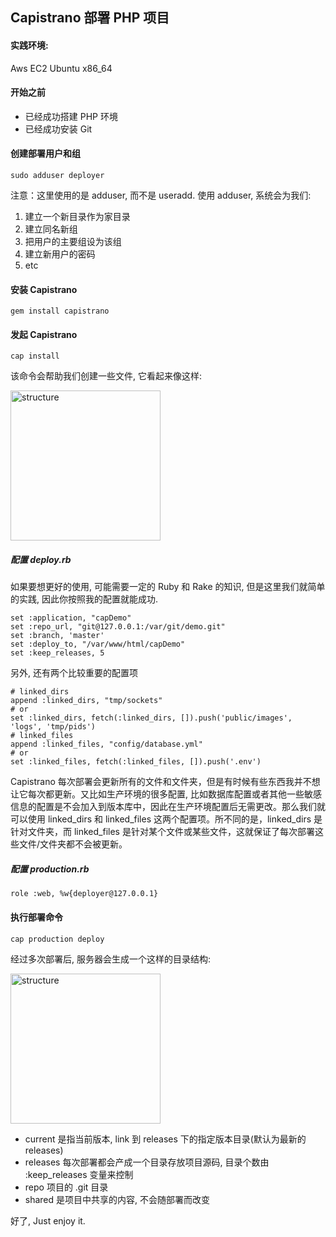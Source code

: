 ## Capistrano 部署 PHP 项目

#### 实践环境:
Aws EC2 Ubuntu x86_64

#### 开始之前

 - 已经成功搭建 PHP 环境
 - 已经成功安装 Git

#### 创建部署用户和组
```code
sudo adduser deployer
```
注意：这里使用的是 adduser, 而不是 useradd. 使用 adduser, 系统会为我们:
 1. 建立一个新目录作为家目录
 2. 建立同名新组
 3. 把用户的主要组设为该组
 4. 建立新用户的密码
 5. etc

#### 安装 Capistrano
```code
gem install capistrano
```

#### 发起 Capistrano
```code
cap install
```
该命令会帮助我们创建一些文件, 它看起来像这样:  

<img src="https://github.com/emanci/deploy-practices/blob/master/capistrano-structure.png" width = "240" alt="structure" align=center />  

##### 配置 deploy.rb
如果要想更好的使用, 可能需要一定的 Ruby 和 Rake 的知识, 但是这里我们就简单的实践, 因此你按照我的配置就能成功.
```code
set :application, "capDemo"
set :repo_url, "git@127.0.0.1:/var/git/demo.git"
set :branch, 'master'
set :deploy_to, "/var/www/html/capDemo"
set :keep_releases, 5
```
另外, 还有两个比较重要的配置项
```code
# linked_dirs
append :linked_dirs, "tmp/sockets"
# or
set :linked_dirs, fetch(:linked_dirs, []).push('public/images', 'logs', 'tmp/pids')
# linked_files
append :linked_files, "config/database.yml"
# or
set :linked_files, fetch(:linked_files, []).push('.env')
```
Capistrano 每次部署会更新所有的文件和文件夹，但是有时候有些东西我并不想让它每次都更新。又比如生产环境的很多配置, 比如数据库配置或者其他一些敏感信息的配置是不会加入到版本库中，因此在生产环境配置后无需更改。那么我们就可以使用 linked_dirs 和 linked_files 这两个配置项。所不同的是，linked_dirs 是针对文件夹，而 linked_files 是针对某个文件或某些文件，这就保证了每次部署这些文件/文件夹都不会被更新。

##### 配置 production.rb
```code
role :web, %w{deployer@127.0.0.1}
```

#### 执行部署命令
```code
cap production deploy
```

经过多次部署后, 服务器会生成一个这样的目录结构:  

<img src="https://github.com/emanci/deploy-practices/blob/master/server-directory.png" width = "240" alt="structure" align=center />  

*  current 是指当前版本, link 到 releases 下的指定版本目录(默认为最新的 releases)
*  releases 每次部署都会产成一个目录存放项目源码, 目录个数由 :keep_releases 变量来控制
*  repo 项目的 .git 目录
*  shared 是项目中共享的内容, 不会随部署而改变

好了, Just enjoy it.
